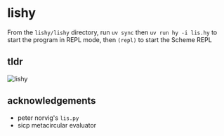 # lishy

From the `lishy/lishy` directory, run `uv sync` then `uv run hy -i lis.hy` to start the program in REPL mode, then `(repl)` to start the Scheme REPL


## tldr
![lishy](https://github.com/hilalmufti/lishy/blob/main/lishy.gif)

## acknowledgements
- peter norvig's `lis.py`
- sicp metacircular evaluator